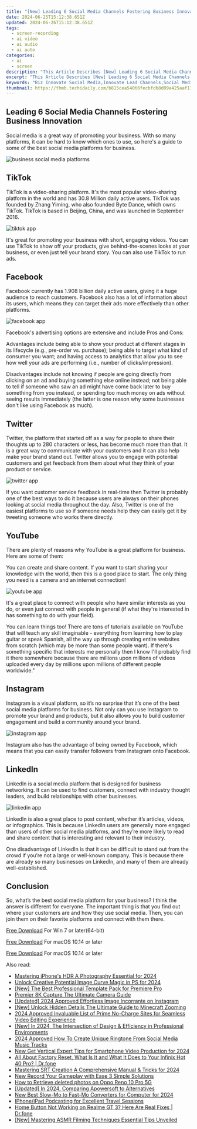 ```yaml
---
title: "[New] Leading 6 Social Media Channels Fostering Business Innovation for 2024"
date: 2024-06-25T15:12:38.651Z
updated: 2024-06-26T15:12:38.651Z
tags: 
  - screen-recording
  - ai video
  - ai audio
  - ai auto
categories: 
  - ai
  - screen
description: "This Article Describes [New] Leading 6 Social Media Channels Fostering Business Innovation for 2024"
excerpt: "This Article Describes [New] Leading 6 Social Media Channels Fostering Business Innovation for 2024"
keywords: "Biz Innovate Social Media,Innovate Lead Channels,Social Media & Innovation,Networks Drive Innovate,Innovative Marketplaces,Channel Innovate Business,Innovating Through Channels"
thumbnail: https://thmb.techidaily.com/b815cea54066fecbfdb8d09a425aaf17a53c85016a043f7f7cbe8c68c234f33d.png
---
```


## Leading 6 Social Media Channels Fostering Business Innovation

Social media is a great way of promoting your business. With so many platforms, it can be hard to know which ones to use, so here's a guide to some of the best social media platforms for business.

![business social media platforms](https://images.wondershare.com/filmora/article-images/2022/09/business-social-media-platforms.jpg)

## TikTok

TikTok is a video-sharing platform. It's the most popular video-sharing platform in the world and has 30.8 Million daily active users. TikTok was founded by Zhang Yiming, who also founded Byte Dance, which owns TikTok. TikTok is based in Beijing, China, and was launched in September 2016.

![tiktok app](https://images.wondershare.com/filmora/article-images/2022/09/tiktok-app.jpg)

It's great for promoting your business with short, engaging videos. You can use TikTok to show off your products, give behind-the-scenes looks at your business, or even just tell your brand story. You can also use TikTok to run ads.

## Facebook

Facebook currently has 1.908 billion daily active users, giving it a huge audience to reach customers. Facebook also has a lot of information about its users, which means they can target their ads more effectively than other platforms.

![facebook app](https://images.wondershare.com/filmora/article-images/2022/09/facebook-app.jpg)

Facebook's advertising options are extensive and include Pros and Cons:

Advantages include being able to show your product at different stages in its lifecycle (e.g., pre-order vs. purchase); being able to target what kind of consumer you want; and having access to analytics that allow you to see how well your ads are performing (i.e., number of clicks/impression).

Disadvantages include not knowing if people are going directly from clicking on an ad and buying something else online instead; not being able to tell if someone who saw an ad might have come back later to buy something from you instead, or spending too much money on ads without seeing results immediately (the latter is one reason why some businesses don't like using Facebook as much).

## Twitter

Twitter, the platform that started off as a way for people to share their thoughts up to 280 characters or less, has become much more than that. It is a great way to communicate with your customers and it can also help make your brand stand out. Twitter allows you to engage with potential customers and get feedback from them about what they think of your product or service.

![twitter app](https://images.wondershare.com/filmora/article-images/2022/09/twitter-app.jpg)

If you want customer service feedback in real-time then Twitter is probably one of the best ways to do it because users are always on their phones looking at social media throughout the day. Also, Twitter is one of the easiest platforms to use so if someone needs help they can easily get it by tweeting someone who works there directly.

## YouTube

There are plenty of reasons why YouTube is a great platform for business. Here are some of them:

You can create and share content. If you want to start sharing your knowledge with the world, then this is a good place to start. The only thing you need is a camera and an internet connection!

![youtube app](https://images.wondershare.com/filmora/article-images/2022/09/youtube-app.jpg)

It's a great place to connect with people who have similar interests as you do, or even just connect with people in general (if what they're interested in has something to do with your field).

You can learn things too! There are tons of tutorials available on YouTube that will teach any skill imaginable - everything from learning how to play guitar or speak Spanish, all the way up through creating entire websites from scratch (which may be more than some people want). If there's something specific that interests me personally then I know I'll probably find it there somewhere because there are millions upon millions of videos uploaded every day by millions upon millions of different people worldwide."

## Instagram

Instagram is a visual platform, so it’s no surprise that it’s one of the best social media platforms for business. Not only can you use Instagram to promote your brand and products, but it also allows you to build customer engagement and build a community around your brand.

![instagram app](https://images.wondershare.com/filmora/article-images/2022/09/instagram-app.jpg)

Instagram also has the advantage of being owned by Facebook, which means that you can easily transfer followers from Instagram onto Facebook.

## LinkedIn

LinkedIn is a social media platform that is designed for business networking. It can be used to find customers, connect with industry thought leaders, and build relationships with other businesses.

![linkedin app](https://images.wondershare.com/filmora/article-images/2022/09/linkedin-app.jpg)

LinkedIn is also a great place to post content, whether it’s articles, videos, or infographics. This is because LinkedIn users are generally more engaged than users of other social media platforms, and they’re more likely to read and share content that is interesting and relevant to their industry.

One disadvantage of LinkedIn is that it can be difficult to stand out from the crowd if you’re not a large or well-known company. This is because there are already so many businesses on LinkedIn, and many of them are already well-established.

## Conclusion

So, what’s the best social media platform for your business? I think the answer is different for everyone. The important thing is that you find out where your customers are and how they use social media. Then, you can join them on their favorite platforms and connect with them there.

[Free Download](https://tools.techidaily.com/wondershare/filmora/download/) For Win 7 or later(64-bit)

[Free Download](https://tools.techidaily.com/wondershare/filmora/download/) For macOS 10.14 or later

[Free Download](https://tools.techidaily.com/wondershare/filmora/download/) For macOS 10.14 or later

<ins class="adsbygoogle"
     style="display:block"
     data-ad-format="autorelaxed"
     data-ad-client="ca-pub-7571918770474297"
     data-ad-slot="1223367746"></ins>

<ins class="adsbygoogle"
     style="display:block"
     data-ad-format="autorelaxed"
     data-ad-client="ca-pub-7571918770474297"
     data-ad-slot="1223367746"></ins>



<ins class="adsbygoogle"
     style="display:block"
     data-ad-client="ca-pub-7571918770474297"
     data-ad-slot="8358498916"
     data-ad-format="auto"
     data-full-width-responsive="true"></ins>


<span class="atpl-alsoreadstyle">Also read:</span>
<div><ul>
<li><a href="https://fox-links.techidaily.com/mastering-iphones-hdr-a-photography-essential-for-2024/"><u>Mastering iPhone's HDR  A Photography Essential for 2024</u></a></li>
<li><a href="https://fox-links.techidaily.com/unlock-creative-potential-image-curve-magic-in-ps-for-2024/"><u>Unlock Creative Potential  Image Curve Magic in PS for 2024</u></a></li>
<li><a href="https://fox-links.techidaily.com/new-the-best-professional-template-pack-for-premiere-pro/"><u>[New] The Best Professional Template Pack for Premiere Pro</u></a></li>
<li><a href="https://fox-links.techidaily.com/premier-8k-capture-the-ultimate-camera-guide/"><u>Premier 8K Capture  The Ultimate Camera Guide</u></a></li>
<li><a href="https://fox-links.techidaily.com/updated-2024-approved-effortless-image-incorrante-on-instagram/"><u>[Updated] 2024 Approved  Effortless Image Incorrante on Instagram</u></a></li>
<li><a href="https://fox-links.techidaily.com/new-unlock-hidden-details-the-ultimate-guide-to-minecraft-zooming/"><u>[New] Unlock Hidden Details  The Ultimate Guide to Minecraft Zooming</u></a></li>
<li><a href="https://fox-links.techidaily.com/2024-approved-invaluable-list-of-prime-no-charge-sites-for-seamless-video-editing-experience/"><u>2024 Approved  Invaluable List of Prime No-Charge Sites for Seamless Video Editing Experience</u></a></li>
<li><a href="https://fox-links.techidaily.com/new-in-2024-the-intersection-of-design-and-efficiency-in-professional-environments/"><u>[New] In 2024, The Intersection of Design & Efficiency in Professional Environments</u></a></li>
<li><a href="https://fox-links.techidaily.com/2024-approved-how-to-create-unique-ringtone-from-social-media-music-tracks/"><u>2024 Approved  How To Create Unique Ringtone From Social Media Music Tracks</u></a></li>
<li><a href="https://video-content-creator.techidaily.com/new-get-vertical-expert-tips-for-smartphone-video-production-for-2024/"><u>New Get Vertical Expert Tips for Smartphone Video Production for 2024</u></a></li>
<li><a href="https://phone-solutions.techidaily.com/all-about-factory-reset-what-is-it-and-what-it-does-to-your-infinix-hot-40-pro-drfone-by-drfone-reset-android-reset-android/"><u>All About Factory Reset, What Is It and What It Does to Your Infinix Hot 40 Pro? | Dr.fone</u></a></li>
<li><a href="https://some-guidance.techidaily.com/mastering-srt-creation-a-comprehensive-manual-and-tricks-for-2024/"><u>Mastering SRT Creation  A Comprehensive Manual & Tricks for 2024</u></a></li>
<li><a href="https://smart-video-editing.techidaily.com/new-record-your-gameplay-with-ease-3-simple-solutions/"><u>New Record Your Gameplay with Ease 3 Simple Solutions</u></a></li>
<li><a href="https://blog-min.techidaily.com/how-to-retrieve-deleted-photos-on-oppo-reno-10-pro-5g-by-stellar-photo-recovery-android-mobile-photo-recover/"><u>How to Retrieve  deleted photos on Oppo Reno 10 Pro 5G</u></a></li>
<li><a href="https://video-capture.techidaily.com/updated-in-2024-comparing-apowersoft-to-alternatives/"><u>[Updated] In 2024, Comparing Apowersoft to Alternatives</u></a></li>
<li><a href="https://video-creation-software.techidaily.com/new-best-slow-mo-to-fast-mo-converters-for-computer-for-2024/"><u>New Best Slow-Mo to Fast-Mo Converters for Computer for 2024</u></a></li>
<li><a href="https://extra-resources.techidaily.com/iphoneipad-podcasting-for-excellent-travel-sessions/"><u>IPhone/iPad Podcasting for Excellent Travel Sessions</u></a></li>
<li><a href="https://change-location.techidaily.com/home-button-not-working-on-realme-gt-3-here-are-real-fixes-drfone-by-drfone-fix-android-problems-fix-android-problems/"><u>Home Button Not Working on Realme GT 3? Here Are Real Fixes | Dr.fone</u></a></li>
<li><a href="https://facebook-video-footage.techidaily.com/new-mastering-asmr-filming-techniques-essential-tips-unveiled/"><u>[New] Mastering ASMR Filming Techniques  Essential Tips Unveiled</u></a></li>
</ul></div>
